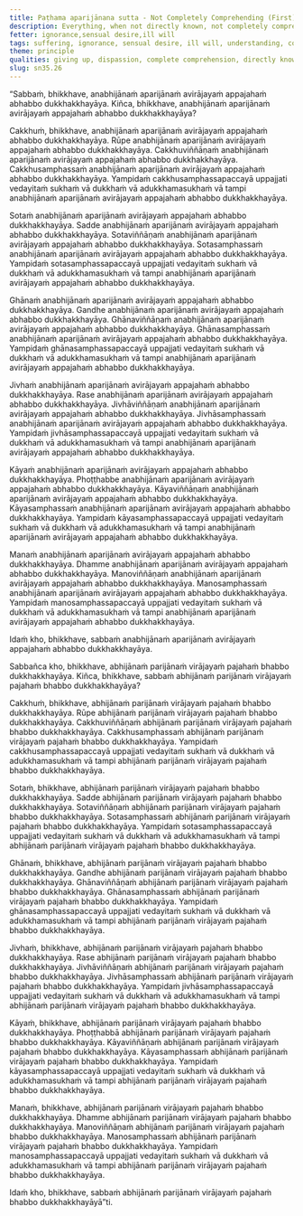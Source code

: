 ```yaml
---
title: Paṭhama aparijānana sutta - Not Completely Comprehending (First)
description: Everything, when not directly known, not completely comprehended, not detached from, and not let go of, is incapable of resulting in the wearing away of suffering.
fetter: ignorance,sensual desire,ill will
tags: suffering, ignorance, sensual desire, ill will, understanding, comprehension, relinquishment, dispassion, sn, sn35-44, sn35, six-sense bases
theme: principle
qualities: giving up, dispassion, complete comprehension, directly knowing
slug: sn35.26
---
```


“Sabbaṁ, bhikkhave, anabhijānaṁ aparijānaṁ avirājayaṁ appajahaṁ abhabbo dukkhakkhayāya. Kiñca, bhikkhave, anabhijānaṁ aparijānaṁ avirājayaṁ appajahaṁ abhabbo dukkhakkhayāya?

Cakkhuṁ, bhikkhave, anabhijānaṁ aparijānaṁ avirājayaṁ appajahaṁ abhabbo dukkhakkhayāya. Rūpe anabhijānaṁ aparijānaṁ avirājayaṁ appajahaṁ abhabbo dukkhakkhayāya. Cakkhuviññāṇaṁ anabhijānaṁ aparijānaṁ avirājayaṁ appajahaṁ abhabbo dukkhakkhayāya. Cakkhusamphassaṁ anabhijānaṁ aparijānaṁ avirājayaṁ appajahaṁ abhabbo dukkhakkhayāya. Yampidaṁ cakkhusamphassapaccayā uppajjati vedayitaṁ sukhaṁ vā dukkhaṁ vā adukkhamasukhaṁ vā tampi anabhijānaṁ aparijānaṁ avirājayaṁ appajahaṁ abhabbo dukkhakkhayāya.

Sotaṁ anabhijānaṁ aparijānaṁ avirājayaṁ appajahaṁ abhabbo dukkhakkhayāya. Sadde anabhijānaṁ aparijānaṁ avirājayaṁ appajahaṁ abhabbo dukkhakkhayāya. Sotaviññāṇaṁ anabhijānaṁ aparijānaṁ avirājayaṁ appajahaṁ abhabbo dukkhakkhayāya. Sotasamphassaṁ anabhijānaṁ aparijānaṁ avirājayaṁ appajahaṁ abhabbo dukkhakkhayāya. Yampidaṁ sotasamphassapaccayā uppajjati vedayitaṁ sukhaṁ vā dukkhaṁ vā adukkhamasukhaṁ vā tampi anabhijānaṁ aparijānaṁ avirājayaṁ appajahaṁ abhabbo dukkhakkhayāya.

Ghānaṁ anabhijānaṁ aparijānaṁ avirājayaṁ appajahaṁ abhabbo dukkhakkhayāya. Gandhe anabhijānaṁ aparijānaṁ avirājayaṁ appajahaṁ abhabbo dukkhakkhayāya. Ghānaviññāṇaṁ anabhijānaṁ aparijānaṁ avirājayaṁ appajahaṁ abhabbo dukkhakkhayāya. Ghānasamphassaṁ anabhijānaṁ aparijānaṁ avirājayaṁ appajahaṁ abhabbo dukkhakkhayāya. Yampidaṁ ghānasamphassapaccayā uppajjati vedayitaṁ sukhaṁ vā dukkhaṁ vā adukkhamasukhaṁ vā tampi anabhijānaṁ aparijānaṁ avirājayaṁ appajahaṁ abhabbo dukkhakkhayāya.

Jivhaṁ anabhijānaṁ aparijānaṁ avirājayaṁ appajahaṁ abhabbo dukkhakkhayāya. Rase anabhijānaṁ aparijānaṁ avirājayaṁ appajahaṁ abhabbo dukkhakkhayāya. Jivhāviññāṇaṁ anabhijānaṁ aparijānaṁ avirājayaṁ appajahaṁ abhabbo dukkhakkhayāya. Jivhāsamphassaṁ anabhijānaṁ aparijānaṁ avirājayaṁ appajahaṁ abhabbo dukkhakkhayāya. Yampidaṁ jivhāsamphassapaccayā uppajjati vedayitaṁ sukhaṁ vā dukkhaṁ vā adukkhamasukhaṁ vā tampi anabhijānaṁ aparijānaṁ avirājayaṁ appajahaṁ abhabbo dukkhakkhayāya.

Kāyaṁ anabhijānaṁ aparijānaṁ avirājayaṁ appajahaṁ abhabbo dukkhakkhayāya. Phoṭṭhabbe anabhijānaṁ aparijānaṁ avirājayaṁ appajahaṁ abhabbo dukkhakkhayāya. Kāyaviññāṇaṁ anabhijānaṁ aparijānaṁ avirājayaṁ appajahaṁ abhabbo dukkhakkhayāya. Kāyasamphassaṁ anabhijānaṁ aparijānaṁ avirājayaṁ appajahaṁ abhabbo dukkhakkhayāya. Yampidaṁ kāyasamphassapaccayā uppajjati vedayitaṁ sukhaṁ vā dukkhaṁ vā adukkhamasukhaṁ vā tampi anabhijānaṁ aparijānaṁ avirājayaṁ appajahaṁ abhabbo dukkhakkhayāya.

Manaṁ anabhijānaṁ aparijānaṁ avirājayaṁ appajahaṁ abhabbo dukkhakkhayāya. Dhamme anabhijānaṁ aparijānaṁ avirājayaṁ appajahaṁ abhabbo dukkhakkhayāya. Manoviññāṇaṁ anabhijānaṁ aparijānaṁ avirājayaṁ appajahaṁ abhabbo dukkhakkhayāya. Manosamphassaṁ anabhijānaṁ aparijānaṁ avirājayaṁ appajahaṁ abhabbo dukkhakkhayāya. Yampidaṁ manosamphassapaccayā uppajjati vedayitaṁ sukhaṁ vā dukkhaṁ vā adukkhamasukhaṁ vā tampi anabhijānaṁ aparijānaṁ avirājayaṁ appajahaṁ abhabbo dukkhakkhayāya.

Idaṁ kho, bhikkhave, sabbaṁ anabhijānaṁ aparijānaṁ avirājayaṁ appajahaṁ abhabbo dukkhakkhayāya.

Sabbañca kho, bhikkhave, abhijānaṁ parijānaṁ virājayaṁ pajahaṁ bhabbo dukkhakkhayāya. Kiñca, bhikkhave, sabbaṁ abhijānaṁ parijānaṁ virājayaṁ pajahaṁ bhabbo dukkhakkhayāya?

Cakkhuṁ, bhikkhave, abhijānaṁ parijānaṁ virājayaṁ pajahaṁ bhabbo dukkhakkhayāya. Rūpe abhijānaṁ parijānaṁ virājayaṁ pajahaṁ bhabbo dukkhakkhayāya. Cakkhuviññāṇaṁ abhijānaṁ parijānaṁ virājayaṁ pajahaṁ bhabbo dukkhakkhayāya. Cakkhusamphassaṁ abhijānaṁ parijānaṁ virājayaṁ pajahaṁ bhabbo dukkhakkhayāya. Yampidaṁ cakkhusamphassapaccayā uppajjati vedayitaṁ sukhaṁ vā dukkhaṁ vā adukkhamasukhaṁ vā tampi abhijānaṁ parijānaṁ virājayaṁ pajahaṁ bhabbo dukkhakkhayāya.

Sotaṁ, bhikkhave, abhijānaṁ parijānaṁ virājayaṁ pajahaṁ bhabbo dukkhakkhayāya. Sadde abhijānaṁ parijānaṁ virājayaṁ pajahaṁ bhabbo dukkhakkhayāya. Sotaviññāṇaṁ abhijānaṁ parijānaṁ virājayaṁ pajahaṁ bhabbo dukkhakkhayāya. Sotasamphassaṁ abhijānaṁ parijānaṁ virājayaṁ pajahaṁ bhabbo dukkhakkhayāya. Yampidaṁ sotasamphassapaccayā uppajjati vedayitaṁ sukhaṁ vā dukkhaṁ vā adukkhamasukhaṁ vā tampi abhijānaṁ parijānaṁ virājayaṁ pajahaṁ bhabbo dukkhakkhayāya.

Ghānaṁ, bhikkhave, abhijānaṁ parijānaṁ virājayaṁ pajahaṁ bhabbo dukkhakkhayāya. Gandhe abhijānaṁ parijānaṁ virājayaṁ pajahaṁ bhabbo dukkhakkhayāya. Ghānaviññāṇaṁ abhijānaṁ parijānaṁ virājayaṁ pajahaṁ bhabbo dukkhakkhayāya. Ghānasamphassaṁ abhijānaṁ parijānaṁ virājayaṁ pajahaṁ bhabbo dukkhakkhayāya. Yampidaṁ ghānasamphassapaccayā uppajjati vedayitaṁ sukhaṁ vā dukkhaṁ vā adukkhamasukhaṁ vā tampi abhijānaṁ parijānaṁ virājayaṁ pajahaṁ bhabbo dukkhakkhayāya.

Jivhaṁ, bhikkhave, abhijānaṁ parijānaṁ virājayaṁ pajahaṁ bhabbo dukkhakkhayāya. Rase abhijānaṁ parijānaṁ virājayaṁ pajahaṁ bhabbo dukkhakkhayāya. Jivhāviññāṇaṁ abhijānaṁ parijānaṁ virājayaṁ pajahaṁ bhabbo dukkhakkhayāya. Jivhāsamphassaṁ abhijānaṁ parijānaṁ virājayaṁ pajahaṁ bhabbo dukkhakkhayāya. Yampidaṁ jivhāsamphassapaccayā uppajjati vedayitaṁ sukhaṁ vā dukkhaṁ vā adukkhamasukhaṁ vā tampi abhijānaṁ parijānaṁ virājayaṁ pajahaṁ bhabbo dukkhakkhayāya.

Kāyaṁ, bhikkhave, abhijānaṁ parijānaṁ virājayaṁ pajahaṁ bhabbo dukkhakkhayāya. Phoṭṭhabbā abhijānaṁ parijānaṁ virājayaṁ pajahaṁ bhabbo dukkhakkhayāya. Kāyaviññāṇaṁ abhijānaṁ parijānaṁ virājayaṁ pajahaṁ bhabbo dukkhakkhayāya. Kāyasamphassaṁ abhijānaṁ parijānaṁ virājayaṁ pajahaṁ bhabbo dukkhakkhayāya. Yampidaṁ kāyasamphassapaccayā uppajjati vedayitaṁ sukhaṁ vā dukkhaṁ vā adukkhamasukhaṁ vā tampi abhijānaṁ parijānaṁ virājayaṁ pajahaṁ bhabbo dukkhakkhayāya.

Manaṁ, bhikkhave, abhijānaṁ parijānaṁ virājayaṁ pajahaṁ bhabbo dukkhakkhayāya. Dhamme abhijānaṁ parijānaṁ virājayaṁ pajahaṁ bhabbo dukkhakkhayāya. Manoviññāṇaṁ abhijānaṁ parijānaṁ virājayaṁ pajahaṁ bhabbo dukkhakkhayāya. Manosamphassaṁ abhijānaṁ parijānaṁ virājayaṁ pajahaṁ bhabbo dukkhakkhayāya. Yampidaṁ manosamphassapaccayā uppajjati vedayitaṁ sukhaṁ vā dukkhaṁ vā adukkhamasukhaṁ vā tampi abhijānaṁ parijānaṁ virājayaṁ pajahaṁ bhabbo dukkhakkhayāya.

Idaṁ kho, bhikkhave, sabbaṁ abhijānaṁ parijānaṁ virājayaṁ pajahaṁ bhabbo dukkhakkhayāyā”ti.

